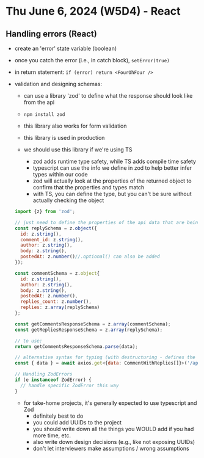 # Thu June 6, 2024 (W5D4) - React

## Handling errors (React)
- create an 'error' state variable (boolean)
- once you catch the error (i.e., in catch block), `setError(true)`
- in return statement: `if (error) return <FourOhFour />`

- validation and designing schemas:
  - can use a library 'zod' to define what the response should look like from the api
  - `npm install zod`
  - this library also works for form validation

  - this library is used in production
  - we should use this library if we're using TS
    - zod adds runtime type safety, while TS adds compile time safety
    - typescript can use the info we define in zod to help better infer types within our code
    - zod will actually look at the properties of the returned object to confirm that the properties and types match
    - with TS, you can define the type, but you can't be sure without actually checking the object


  ```javascript
  import {z} from 'zod';

  // just need to define the properties of the api data that are being used
  const replySchema = z.object({
    id: z.string(),
    comment_id: z.string(),
    author: z.string(),
    body: z.string(),
    postedAt: z.number()//.optional() can also be added
  });

  const commentSchema = z.object{
    id: z.string(),
    author: z.string(),
    body: z.string(),
    postedAt: z.number(),
    replies_count: z.number(),
    replies: z.array(replySchema)
  };

  const getCommentsResponseSchema = z.array(commentSchema);
  const getRepliesResponseSchema = z.array(replySchema);

  // to use:
  return getCommentsResponseSchema.parse(data);

  // alternative syntax for typing (with destructuring - defines the type of property data)
  const { data } = await axios.get<{data: CommentWithReplies[]}>('/api/comments');

  // Handling ZodErrors
  if (e instanceof ZodError) {
    // handle specific ZodError this way
  }
  ```

  - for take-home projects, it's generally expected to use typescript and Zod
    - definitely best to do
    - you could add UUIDs to the project
    - you should write down all the things you WOULD add if you had more time, etc.
    - also write down design decisions (e.g., like not exposing UUIDs)
    - don't let interviewers make assumptions / wrong assumptions
